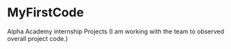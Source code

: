 # MyFirstCode
Alpha Academy internship Projects (I am working with the team to observed overall project code.)
